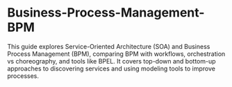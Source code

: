 # Business-Process-Management-BPM
This guide explores Service-Oriented Architecture (SOA) and Business Process Management (BPM), comparing BPM with workflows, orchestration vs choreography, and tools like BPEL. It covers top-down and bottom-up approaches to discovering services and using modeling tools to improve processes.
